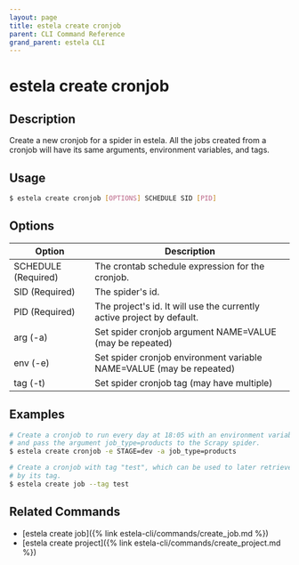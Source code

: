 ```yaml
---
layout: page
title: estela create cronjob
parent: CLI Command Reference
grand_parent: estela CLI
---
```


# estela create cronjob

## Description

Create a new cronjob for a spider in estela. All the jobs created
from a cronjob will have its same arguments, environment variables, and tags.

## Usage

```bash
$ estela create cronjob [OPTIONS] SCHEDULE SID [PID]
```

## Options

|Option|Description|
| ---- | --------- |
|SCHEDULE (Required)|The crontab schedule expression for the cronjob.|
|SID (Required)|The spider's id.|
|PID (Required)|The project's id. It will use the currently active project by default.|
|arg (-a)|Set spider cronjob argument NAME=VALUE (may be repeated)|
|env (-e)|Set spider cronjob environment variable NAME=VALUE (may be repeated)|
|tag (-t)|Set spider cronjob tag (may have multiple)|

## Examples

```bash
# Create a cronjob to run every day at 18:05 with an environment variable (STAGE)
# and pass the argument job_type=products to the Scrapy spider.
$ estela create cronjob -e STAGE=dev -a job_type=products

# Create a cronjob with tag "test", which can be used to later retrieve the cronjob
# by its tag.
$ estela create job --tag test
```

## Related Commands

- [estela create job]({% link estela-cli/commands/create_job.md %})
- [estela create project]({% link estela-cli/commands/create_project.md %})
